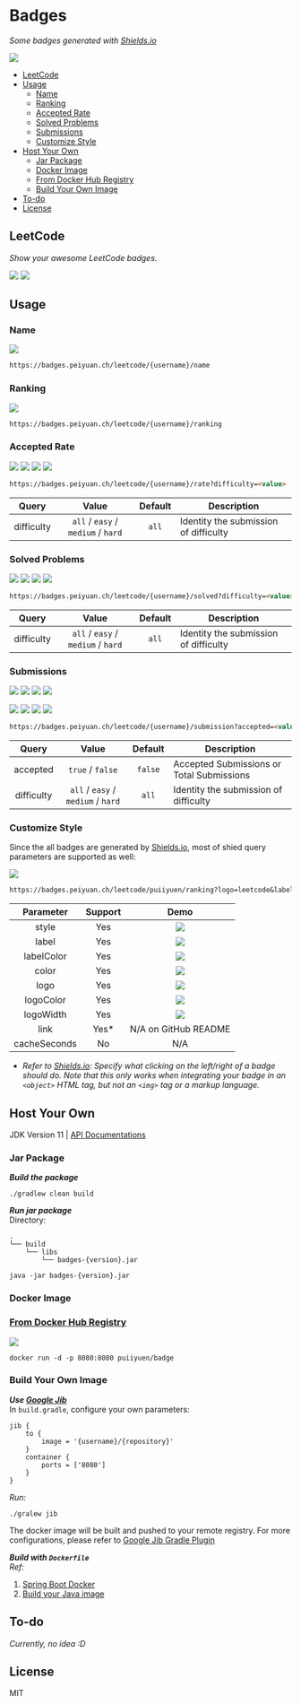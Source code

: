 # Badges <!-- omit in toc -->

*Some badges generated with [Shields.io](https://shields.io)*

[![](https://img.shields.io/github/license/puiiyuen/badges)]()

- [LeetCode](#leetcode)
- [Usage](#usage)
  - [Name](#name)
  - [Ranking](#ranking)
  - [Accepted Rate](#accepted-rate)
  - [Solved Problems](#solved-problems)
  - [Submissions](#submissions)
  - [Customize Style](#customize-style)
- [Host Your Own](#host-your-own)
  - [Jar Package](#jar-package)
  - [Docker Image](#docker-image)
  - [From Docker Hub Registry](#from-docker-hub-registry)
  - [Build Your Own Image](#build-your-own-image)
- [To-do](#to-do)
- [License](#license)

## LeetCode
*Show your awesome LeetCode badges.*

[![](https://badges.peiyuan.ch/leetcode/puiiyuen/ranking?label=puiiyuen&logo=leetcode)](https://leetcode.com/puiiyuen)
[![](https://badges.peiyuan.ch/leetcode/puiiyuen/solved)](https://leetcode.com/puiiyuen)

## Usage

### Name

[![](https://badges.peiyuan.ch/leetcode/puiiyuen/name)]()

```markdown
https://badges.peiyuan.ch/leetcode/{username}/name
```

### Ranking

[![](https://badges.peiyuan.ch/leetcode/puiiyuen/ranking)]()

```markdown
https://badges.peiyuan.ch/leetcode/{username}/ranking
```

### Accepted Rate

[![](https://badges.peiyuan.ch/leetcode/puiiyuen/rate)]()
[![](https://badges.peiyuan.ch/leetcode/puiiyuen/rate?difficulty=easy)]()
[![](https://badges.peiyuan.ch/leetcode/puiiyuen/rate?difficulty=medium)]()
[![](https://badges.peiyuan.ch/leetcode/puiiyuen/rate?difficulty=hard)]()

```markdown
https://badges.peiyuan.ch/leetcode/{username}/rate?difficulty=<value>
```

| Query | Value | Default | Description |
|:---:|:---:|:---:| --- |
| difficulty | `all` / `easy` / `medium` / `hard` | `all` | Identity the submission of difficulty

### Solved Problems

[![](https://badges.peiyuan.ch/leetcode/puiiyuen/solved)]()
[![](https://badges.peiyuan.ch/leetcode/puiiyuen/solved?difficulty=easy)]()
[![](https://badges.peiyuan.ch/leetcode/puiiyuen/solved?difficulty=medium)]()
[![](https://badges.peiyuan.ch/leetcode/puiiyuen/solved?difficulty=hard)]()

```markdown
https://badges.peiyuan.ch/leetcode/{username}/solved?difficulty=<value>
```

| Query | Value | Default | Description |
|:---:|:---:|:---:| --- |
| difficulty | `all` / `easy` / `medium` / `hard` | `all` | Identity the submission of difficulty

### Submissions

[![](https://badges.peiyuan.ch/leetcode/puiiyuen/submission?accepted=true)]()
[![](https://badges.peiyuan.ch/leetcode/puiiyuen/submission?accepted=true&difficulty=easy)]()
[![](https://badges.peiyuan.ch/leetcode/puiiyuen/submission?accepted=true&difficulty=medium)]()
[![](https://badges.peiyuan.ch/leetcode/puiiyuen/submission?accepted=true&difficulty=hard)]()

[![](https://badges.peiyuan.ch/leetcode/puiiyuen/submission)]()
[![](https://badges.peiyuan.ch/leetcode/puiiyuen/submission?difficulty=easy)]()
[![](https://badges.peiyuan.ch/leetcode/puiiyuen/submission?difficulty=medium)]()
[![](https://badges.peiyuan.ch/leetcode/puiiyuen/submission?difficulty=hard)]()

```markdown
https://badges.peiyuan.ch/leetcode/{username}/submission?accepted=<value>&difficulty=<value>
```

| Query | Value | Default | Description |
|:---:|:---:|:---:| --- |
| accepted | `true` / `false` | `false` | Accepted Submissions or Total Submissions |
| difficulty | `all` / `easy` / `medium` / `hard` | `all` | Identity the submission of difficulty

### Customize Style

Since the all badges are generated by [Shields.io](https://shields.io), most of shied query parameters are supported as
well:

[![](https://badges.peiyuan.ch/leetcode/puiiyuen/ranking?logo=leetcode&label=puiiyuen&style=for-the-badge&color=green)]()

```markdown
https://badges.peiyuan.ch/leetcode/puiiyuen/ranking?logo=leetcode&label=puiiyuen&style=for-the-badge&color=green
```

| Parameter | Support | Demo |
|:---:|:---:|:---:|
| style | Yes | [![](https://badges.peiyuan.ch/leetcode/puiiyuen/name?style=for-the-badge)]() |
| label | Yes | [![](https://badges.peiyuan.ch/leetcode/puiiyuen/ranking?label=puiiyuen)]() |
| labelColor | Yes | [![](https://badges.peiyuan.ch/leetcode/puiiyuen/name?labelColor=black)]() |
| color | Yes | [![](https://badges.peiyuan.ch/leetcode/puiiyuen/name?color=blue)]() |
| logo | Yes | [![](https://badges.peiyuan.ch/leetcode/puiiyuen/ranking?logo=leetcode)]() |
| logoColor | Yes | [![](https://badges.peiyuan.ch/leetcode/puiiyuen/ranking?logo=leetcode&logoColor=white)]() |
| logoWidth | Yes | [![](https://badges.peiyuan.ch/leetcode/puiiyuen/ranking?logo=leetcode&logoWidth=40)]() |
| link | Yes* | N/A on GitHub README |
| cacheSeconds | No | N/A |

* *Refer to [Shields.io](https://shields.io): Specify what clicking on the left/right of a badge should do. Note that
  this only works when integrating your badge in an `<object>` HTML tag, but not an `<img>` tag or a markup language.*

## Host Your Own

JDK Version 11  |  [API Documentations](https://puiiyuen.github.io/badges)

### Jar Package

***Build the package***

```shell
./gradlew clean build
```

***Run jar package***  
Directory:

```text
.
└── build
    └── libs
        └── badges-{version}.jar
```

```shell
java -jar badges-{version}.jar
```

### Docker Image

### [From Docker Hub Registry](https://hub.docker.com)

[![](https://img.shields.io/docker/image-size/puiiyuen/badge)]()

```shell
docker run -d -p 8080:8080 puiiyuen/badge
```

### Build Your Own Image

***Use [Google Jib](https://github.com/GoogleContainerTools/jib)***  
In `build.gradle`, configure your own parameters:

```text
jib {
    to {
        image = '{username}/{repository}'
    }
    container {
        ports = ['8080']
    }
}
```

*Run:*

```shell
./gralew jib
```

The docker image will be built and pushed to your remote registry. For more configurations, please refer
to [Google Jib Gradle Plugin](https://github.com/GoogleContainerTools/jib/blob/master/jib-gradle-plugin)

***Build with `Dockerfile`***  
*Ref:*

1. [Spring Boot Docker](https://spring.io/guides/topicals/spring-boot-docker/)
2. [Build your Java image](https://docs.docker.com/language/java/build-images/)

## To-do

*Currently, no idea :D*

## License

MIT